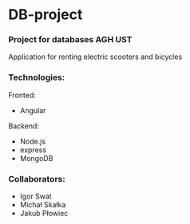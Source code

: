 # DB-project
### Project for databases AGH UST
Application for renting electric scooters and bicycles

### Technologies:
Fronted:
- Angular

Backend:
- Node.js
- express
- MongoDB

### Collaborators:
- Igor Swat
- Michał Skałka
- Jakub Płowiec
